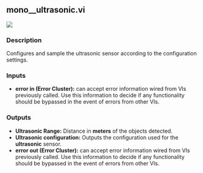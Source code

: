 ## mono__ultrasonic.vi
<p class="img_container">
<img class="lg_img" src="https://github.com/monoDriveIO/client/raw/master/WikiPhotos/LV_client/sensors/mono__ultrasonicc.png"
/>
</p>

### Description
Configures and sample the ultrasonic sensor according to the configuration settings.


### Inputs
- **error in (Error Cluster):** can accept error information wired from VIs previously called. Use this information to decide if any functionality should be bypassed in the event of errors from other VIs.


### Outputs
- **Ultrasonic Range:** Distance in **meters** of the objects detected.
- **Ultrasonic configuration:** Outputs the configuration used for the **ultrasonic** sensor.
- **error out (Error Cluster):** can accept error information wired from VIs previously called. Use this information to decide if any functionality should be bypassed in the event of errors from other VIs.

<p>&nbsp;</p>
